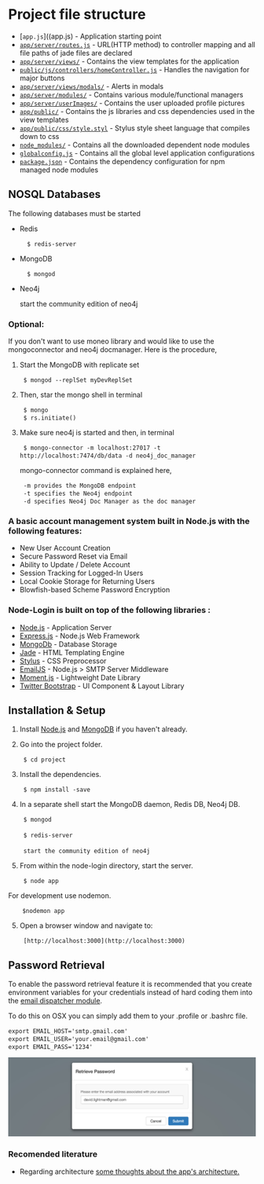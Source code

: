 # Project file structure

* [`app.js`]((app.js) - Application starting point
* [`app/server/routes.js`](app/server/routes.js) - URL(HTTP method) to controller mapping and all file paths of jade files are declared
* [`app/server/views/`](app/server/views/) - Contains the view templates for the application
* [`public/js/controllers/homeController.js`](app/public/js/controllers/homeController.js) - Handles the navigation for major buttons
* [`app/server/views/modals/`](app/server/views/modals/) - Alerts in modals
* [`app/server/modules/`](app/server/modules/) - Contains various module/functional managers
* [`app/server/userImages/`](app/server/userImages/) - Contains the user uploaded profile pictures
* [`app/public/`](app/public/) - Contains the js libraries and css dependencies used in the view templates
* [`app/public/css/style.styl`](app/public/css/style.styl) - Stylus style sheet language that compiles down to css
* [`node_modules/`](node_modules/) - Contains all the downloaded dependent node modules
* [`globalconfig.js`](globalconfig.js) - Contains all the global level application configurations
* [`package.json`](package.json) - Contains the dependency configuration for npm managed node modules



## NOSQL Databases
The following databases must be started 
- Redis

		$ redis-server

- MongoDB

		$ mongod 
		
- Neo4j

	start the community edition of neo4j

### Optional:
If you don't want to use moneo library and would like to use the mongoconnector and neo4j docmanager. Here is the procedure,

1. Start the MongoDB with replicate set

		$ mongod --replSet myDevReplSet

2. Then, star the mongo shell in terminal

		$ mongo
		$ rs.initiate()	
	
3. Make sure neo4j is started and then, in terminal
		
		$ mongo-connector -m localhost:27017 -t http://localhost:7474/db/data -d neo4j_doc_manager
		
    mongo-connector command is explained here,

    	-m provides the MongoDB endpoint
    	-t specifies the Neo4j endpoint
    	-d specifies Neo4j Doc Manager as the doc manager

		
### A basic account management system built in Node.js with the following features:

* New User Account Creation
* Secure Password Reset via Email
* Ability to Update / Delete Account
* Session Tracking for Logged-In Users
* Local Cookie Storage for Returning Users
* Blowfish-based Scheme Password Encryption


### Node-Login is built on top of the following libraries :

* [Node.js](http://nodejs.org/) - Application Server
* [Express.js](http://expressjs.com/) - Node.js Web Framework
* [MongoDb](http://mongodb.org/) - Database Storage
* [Jade](http://jade-lang.com/) - HTML Templating Engine
* [Stylus](http://stylus-lang.com/) - CSS Preprocessor
* [EmailJS](http://github.com/eleith/emailjs) - Node.js > SMTP Server Middleware
* [Moment.js](http://momentjs.com/) - Lightweight Date Library
* [Twitter Bootstrap](http://twitter.github.com/bootstrap/) - UI Component & Layout Library


## Installation & Setup
1. Install [Node.js](https://nodejs.org/) and [MongoDB](https://www.mongodb.org/) if you haven't already.
2. Go into the project folder.

		$ cd project
		
3. Install the dependencies.	

		$ npm install -save
		
3. In a separate shell start the MongoDB daemon, Redis DB, Neo4j DB.

		$ mongod
		
		$ redis-server
		
		start the community edition of neo4j

4. From within the node-login directory, start the server.

		$ node app
		
For development use nodemon.
		
		$nodemon app
		
5. Open a browser window and navigate to: 

		[http://localhost:3000](http://localhost:3000)

## Password Retrieval

To enable the password retrieval feature it is recommended that you create environment variables for your credentials instead of hard coding them into the [email dispatcher module](https://github.com/braitsch/node-login/blob/master/app/server/modules/email-dispatcher.js).

To do this on OSX you can simply add them to your .profile or .bashrc file.

	export EMAIL_HOST='smtp.gmail.com'
	export EMAIL_USER='your.email@gmail.com'
	export EMAIL_PASS='1234'

[![node-login](./readme.img/retrieve-password.jpg?raw=true)](https://nodejs-login.herokuapp.com)

### Recomended literature
* Regarding architecture
[some thoughts about the app's architecture.](http://kitchen.braitsch.io/building-a-login-system-in-node-js-and-mongodb/)
